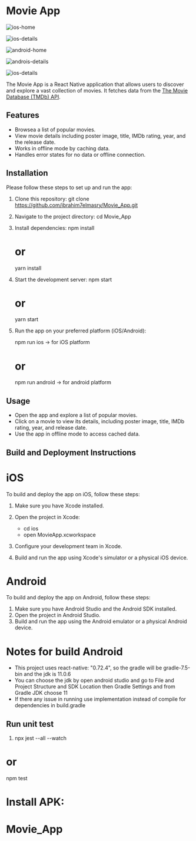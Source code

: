 # Movie App
![ios-home](https://github.com/ibrahim7elmasry/Movie_App/assets/19375545/0cb89b4d-709a-4d0b-a5af-843dd50d2f11)


![ios-details](https://github.com/ibrahim7elmasry/Movie_App/assets/19375545/a8626f89-3ae5-4e1e-bbb6-e545fcfe4f67)


![android-home](https://github.com/ibrahim7elmasry/Movie_App/assets/19375545/f0faa570-f5b0-4cd9-8fcb-714bb9f2fc2f)


![androis-details](https://github.com/ibrahim7elmasry/Movie_App/assets/19375545/65b1bf81-6eb5-4684-a16e-28a29826d276)


![ios-details](https://github.com/ibrahim7elmasry/Movie_App/assets/19375545/44b2c674-dd38-428f-82d0-3963edf932f4)

The Movie App is a React Native application that allows users to discover and explore a vast collection of movies. It fetches data from the [The Movie Database (TMDb) API](https://api.themoviedb.org/3/movie/popular?api_key=2509c15c1c1370bae35cf31052da581c&language=en-US&pag).

## Features

- Browsea a list of popular movies.
- View movie details including poster image, title, IMDb rating, year, and the release date.
- Works in offline mode by caching data.
- Handles error states for no data or offline connection.

## Installation

Please follow these steps to set up and run the app:

1. Clone this repository:
   git clone https://github.com/ibrahim7elmasry/Movie_App.git

2. Navigate to the project directory:
   cd Movie_App

3. Install dependencies:
   npm install 
   # or
   yarn install

4. Start the development server:
   npm start 
   # or
   yarn start

5. Run the app on your preferred platform (iOS/Android):

   npm run ios -> for iOS platform
   # or
   npm run android -> for android platform

## Usage
   - Open the app and explore a list of popular movies.
   - Click on a movie to view its details, including poster image, title, IMDb rating, year, and release date.
   - Use the app in offline mode to access cached data.


## Build and Deployment Instructions
 # iOS
To build and deploy the app on iOS, follow these steps:
1. Make sure you have Xcode installed.
2. Open the project in Xcode:
   - cd ios
   - open MovieApp.xcworkspace  

3. Configure your development team in Xcode.
4. Build and run the app using Xcode's simulator or a physical iOS device.

 # Android
To build and deploy the app on Android, follow these steps:
   1. Make sure you have Android Studio and the Android SDK installed.
   2. Open the project in Android Studio.
   3. Build and run the app using the Android emulator or a physical Android device.

# Notes for build Android
   - This project uses react-native: "0.72.4", so the gradle will be gradle-7.5-bin and the jdk is 11.0.6
   - You can choose the jdk by open android studio and go to File and Project Structure and SDK Location then Gradle Settings and from Gradle JDK choose 11
   - If there any issue in running use implementation instead of compile for dependencies in build.gradle
   ## Run unit test
   1. npx jest --all --watch 
   # or 
   npm test

   # Install APK: 
# Movie_App
